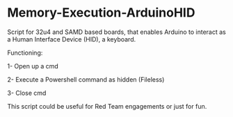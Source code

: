 # Memory-Execution-ArduinoHID

Script for 32u4 and SAMD based boards, that enables Arduino to interact as a Human Interface Device (HID), a keyboard.

Functioning:

1- Open up a cmd

2- Execute a Powershell command as hidden (Fileless)

3- Close cmd

This script could be useful for Red Team engagements or just for fun.
